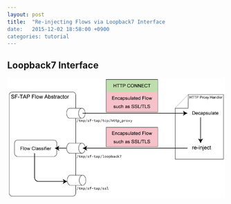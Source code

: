 ```yaml
---
layout: post
title:  "Re-injecting Flows via Loopback7 Interface
date:   2015-12-02 18:58:00 +0900
categories: tutorial
---
```


## Loopback7 Interface


![loopaback7 loopback7](/assets/loopback7_if.png)